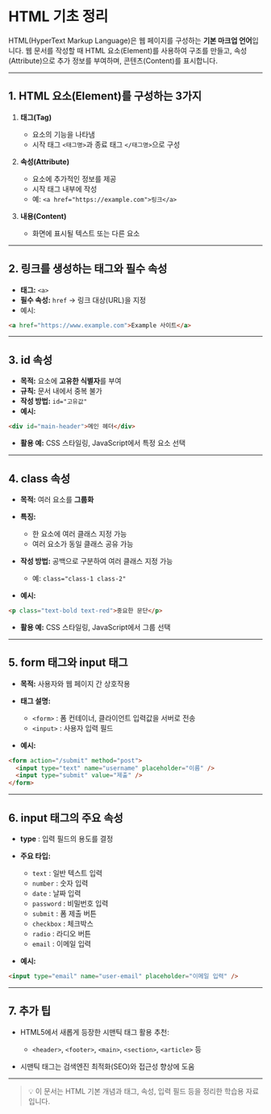 # HTML 기초 정리

HTML(HyperText Markup Language)은 웹 페이지를 구성하는 **기본 마크업 언어**입니다.
웹 문서를 작성할 때 HTML 요소(Element)를 사용하여 구조를 만들고, 속성(Attribute)으로 추가 정보를 부여하며, 콘텐츠(Content)를 표시합니다.

---

## 1. HTML 요소(Element)를 구성하는 3가지

1. **태그(Tag)**

   - 요소의 기능을 나타냄
   - 시작 태그 `<태그명>`과 종료 태그 `</태그명>`으로 구성

2. **속성(Attribute)**

   - 요소에 추가적인 정보를 제공
   - 시작 태그 내부에 작성
   - 예: `<a href="https://example.com">링크</a>`

3. **내용(Content)**

   - 화면에 표시될 텍스트 또는 다른 요소

---

## 2. 링크를 생성하는 태그와 필수 속성

- **태그:** `<a>`
- **필수 속성:** `href` → 링크 대상(URL)을 지정
- 예시:

```html
<a href="https://www.example.com">Example 사이트</a>
```

---

## 3. id 속성

- **목적:** 요소에 **고유한 식별자**를 부여
- **규칙:** 문서 내에서 중복 불가
- **작성 방법:** `id="고유값"`
- **예시:**

```html
<div id="main-header">메인 헤더</div>
```

- **활용 예:** CSS 스타일링, JavaScript에서 특정 요소 선택

---

## 4. class 속성

- **목적:** 여러 요소를 **그룹화**
- **특징:**

  - 한 요소에 여러 클래스 지정 가능
  - 여러 요소가 동일 클래스 공유 가능

- **작성 방법:** 공백으로 구분하여 여러 클래스 지정 가능

  - 예: `class="class-1 class-2"`

- **예시:**

```html
<p class="text-bold text-red">중요한 문단</p>
```

- **활용 예:** CSS 스타일링, JavaScript에서 그룹 선택

---

## 5. form 태그와 input 태그

- **목적:** 사용자와 웹 페이지 간 상호작용
- **태그 설명:**

  - `<form>` : 폼 컨테이너, 클라이언트 입력값을 서버로 전송
  - `<input>` : 사용자 입력 필드

- **예시:**

```html
<form action="/submit" method="post">
  <input type="text" name="username" placeholder="이름" />
  <input type="submit" value="제출" />
</form>
```

---

## 6. input 태그의 주요 속성

- **type** : 입력 필드의 용도를 결정
- **주요 타입:**

  - `text` : 일반 텍스트 입력
  - `number` : 숫자 입력
  - `date` : 날짜 입력
  - `password` : 비밀번호 입력
  - `submit` : 폼 제출 버튼
  - `checkbox` : 체크박스
  - `radio` : 라디오 버튼
  - `email` : 이메일 입력

- **예시:**

```html
<input type="email" name="user-email" placeholder="이메일 입력" />
```

---

## 7. 추가 팁

- HTML5에서 새롭게 등장한 시맨틱 태그 활용 추천:

  - `<header>`, `<footer>`, `<main>`, `<section>`, `<article>` 등

- 시맨틱 태그는 검색엔진 최적화(SEO)와 접근성 향상에 도움

---

> 💡 이 문서는 HTML 기본 개념과 태그, 속성, 입력 필드 등을 정리한 학습용 자료입니다.
